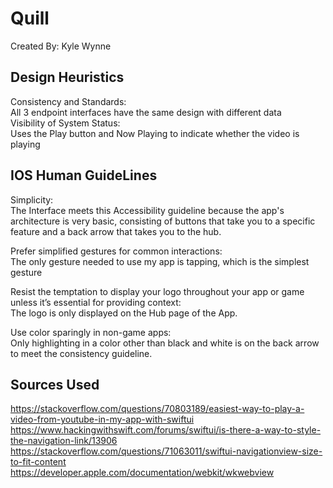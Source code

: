 # Quill
Created By: Kyle Wynne

## Design Heuristics
Consistency and Standards:<br />
All 3 endpoint interfaces have the same design with different data<br />
Visibility of System Status:<br />
Uses the Play button and Now Playing to indicate whether the video is playing<br />

## IOS Human GuideLines
Simplicity: <br />
The Interface meets this Accessibility guideline because the app's architecture is very basic, consisting of buttons that take you to a specific feature and a back arrow that takes you to the hub.

Prefer simplified gestures for common interactions: <br />
The only gesture needed to use my app is tapping, which is the simplest gesture

Resist the temptation to display your logo throughout your app or game unless it’s essential for providing  context: <br />
The logo is only displayed on the Hub page of the App.

Use color sparingly in non-game apps: <br />
Only highlighting in a color other than black and white is on the back arrow to meet the consistency guideline.

## Sources Used
https://stackoverflow.com/questions/70803189/easiest-way-to-play-a-video-from-youtube-in-my-app-with-swiftui <br />
https://www.hackingwithswift.com/forums/swiftui/is-there-a-way-to-style-the-navigation-link/13906<br />
https://stackoverflow.com/questions/71063011/swiftui-navigationview-size-to-fit-content<br />
https://developer.apple.com/documentation/webkit/wkwebview<br />
